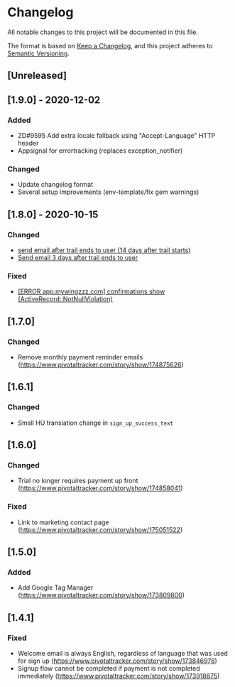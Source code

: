 # Changelog

All notable changes to this project will be documented in this file.

The format is based on [Keep a Changelog](https://keepachangelog.com/en/1.0.0/),
and this project adheres to [Semantic Versioning](https://semver.org/spec/v2.0.0.html).

## [Unreleased]

## [1.9.0] - 2020-12-02

### Added
- ZD#9595 Add extra locale fallback using "Accept-Language" HTTP header
- Appsignal for errortracking (replaces exception_notifier)

### Changed
- Update changelog format
- Several setup improvements (env-template/fix gem warnings)

## [1.8.0] - 2020-10-15

### Changed
- [send email after trail ends to user (14 days after trail starts)](https://www.pivotaltracker.com/story/show/174901069)
- [Send email 3 days after trail ends to user](https://www.pivotaltracker.com/story/show/174901068)

### Fixed
- [[ERROR app.mywingzzz.com] confirmations show (ActiveRecord::NotNullViolation)](https://www.pivotaltracker.com/story/show/175241253)

## [1.7.0]

### Changed
- Remove monthly payment reminder emails (https://www.pivotaltracker.com/story/show/174875626)

## [1.6.1]

### Changed
- Small HU translation change in `sign_up_success_text`

## [1.6.0]

### Changed
- Trial no longer requires payment up front (https://www.pivotaltracker.com/story/show/174858041)

### Fixed
- Link to marketing contact page (https://www.pivotaltracker.com/story/show/175051522)

## [1.5.0]

### Added
- Add Google Tag Manager (https://www.pivotaltracker.com/story/show/173809800)

## [1.4.1]

### Fixed
- Welcome email is always English, regardless of language that was used for sign up (https://www.pivotaltracker.com/story/show/173846978)
- Signup flow cannot be completed if payment is not completed immediately (https://www.pivotaltracker.com/story/show/173918675)
